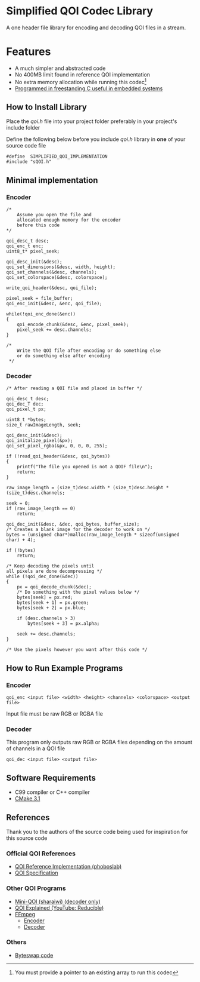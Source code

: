 # Simplified QOI Codec Library
A one header file library for encoding and decoding QOI files in a stream.

# Features
- A much simpler and abstracted code
- No 400MB limit found in reference QOI implementation
- No extra memory allocation while running this codec[^1]
- [Programmed in freestanding C useful in embedded systems](https://en.cppreference.com/w/c/language/conformance)

[^1]: You must provide a pointer to an existing array to run this codec

## How to Install Library
Place the *qoi.h* file into your project folder preferably in your project's include folder

Define the following below before you include *qoi.h* library in **one** of your source code file

	#define  SIMPLIFIED_QOI_IMPLEMENTATION
	#include "sQOI.h"
	
## Minimal implementation
### Encoder
	/* 	
		Assume you open the file and
		allocated enough memory for the encoder
		before this code
	*/
	
	qoi_desc_t desc;
	qoi_enc_t enc;
	uint8_t* pixel_seek;
	
	qoi_desc_init(&desc);
	qoi_set_dimensions(&desc, width, height);
	qoi_set_channels(&desc, channels);
	qoi_set_colorspace(&desc, colorspace);

	write_qoi_header(&desc, qoi_file);  

	pixel_seek = file_buffer;
	qoi_enc_init(&desc, &enc, qoi_file);

	while(!qoi_enc_done(&enc))
	{
		qoi_encode_chunk(&desc, &enc, pixel_seek);
		pixel_seek += desc.channels;
	}

	/* 
		Write the QOI file after encoding or do something else
		or do something else after encoding
	 */
### Decoder
	/* After reading a QOI file and placed in buffer */
	
	qoi_desc_t desc;
	qoi_dec_T dec;
	qoi_pixel_t px;
	
	uint8_t *bytes;
	size_t rawImageLength, seek;
	
	qoi_desc_init(&desc);
	qoi_initalize_pixel(&px);
	qoi_set_pixel_rgba(&px, 0, 0, 0, 255);
	
	if (!read_qoi_header(&desc, qoi_bytes))
	{
		printf("The file you opened is not a QOIF file\n");
		return;
	}
	
	raw_image_length = (size_t)desc.width * (size_t)desc.height * (size_t)desc.channels;

	seek = 0;
	if (raw_image_length == 0)
		return;

	qoi_dec_init(&desc, &dec, qoi_bytes, buffer_size);
	/* Creates a blank image for the decoder to work on */
	bytes = (unsigned char*)malloc(raw_image_length * sizeof(unsigned char) + 4);

	if (!bytes)
		return;

	/* Keep decoding the pixels until
	all pixels are done decompressing */
	while (!qoi_dec_done(&dec))
	{
		px = qoi_decode_chunk(&dec);
		/* Do something with the pixel values below */
		bytes[seek] = px.red;
		bytes[seek + 1] = px.green;
		bytes[seek + 2] = px.blue;
		
		if (desc.channels > 3) 
			bytes[seek + 3] = px.alpha;
		
		seek += desc.channels;
	}
	
	/* Use the pixels however you want after this code */

## How to Run Example Programs
### Encoder

    qoi_enc <input file> <width> <height> <channels> <colorspace> <output file>
Input file must be raw RGB or RGBA file

### Decoder
This program only outputs raw RGB or RGBA files depending on the amount of channels in a QOI file

	qoi_dec <input file> <output file>
## Software Requirements
 - C99 compiler or C++ compiler
 - [CMake 3.1](https://cmake.org/)

## References
Thank you to the authors of the source code being used for inspiration for this source code
### Official QOI References
- [QOI Reference Implementation (phoboslab)](https://github.com/phoboslab/qoi)
- [QOI Specification](https://qoiformat.org/qoi-specification.pdf)

### Other QOI Programs
- [Mini-QOI (sharaiwi) (decoder only)](https://github.com/shraiwi/mini-qoi)
- [QOI Explained (YouTube: Reducible)](https://youtu.be/EFUYNoFRHQI?t=1411)
- [FFmpeg](https://github.com/FFmpeg/FFmpeg)
	- [Encoder](https://github.com/FFmpeg/FFmpeg/blob/master/libavcodec/qoienc.c)
	- [Decoder](https://github.com/FFmpeg/FFmpeg/blob/master/libavcodec/qoidec.c)
### Others
- [Byteswap code](https://stackoverflow.com/a/4240014)